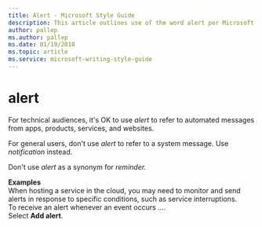 ```yaml
---
title: Alert - Microsoft Style Guide
description: This article outlines use of the word alert per Microsoft style guidelines, with examples.
author: pallep
ms.author: pallep
ms.date: 01/19/2018
ms.topic: article
ms.service: microsoft-writing-style-guide
---
```


# alert

For technical audiences, it's OK to use *alert* to refer to automated messages from apps, products, services, and websites. 

For general users, don't use *alert* to refer to a system message. Use *notification* instead. 

Don't use *alert* as a synonym for *reminder.*

**Examples**  
When
hosting a service in the cloud, you may need to monitor and send alerts
in response to specific conditions, such as service
interruptions.   
To receive an alert whenever an event occurs ....   
Select **Add alert**. 
